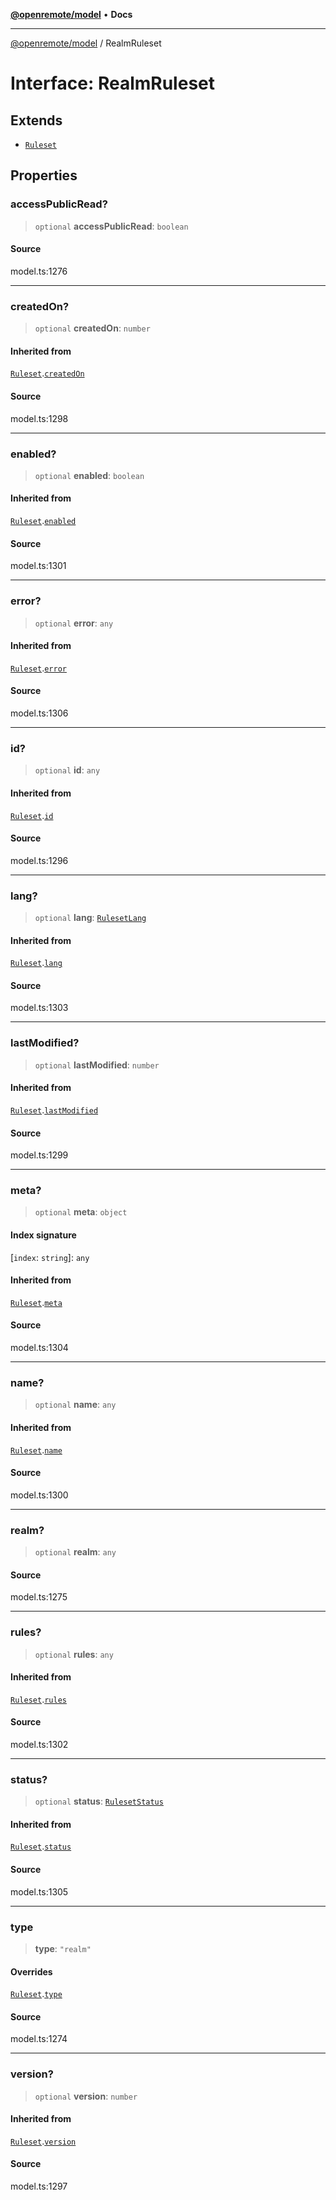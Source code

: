 [**@openremote/model**](../README.md) • **Docs**

***

[@openremote/model](../globals.md) / RealmRuleset

# Interface: RealmRuleset

## Extends

- [`Ruleset`](Ruleset.md)

## Properties

### accessPublicRead?

> `optional` **accessPublicRead**: `boolean`

#### Source

model.ts:1276

***

### createdOn?

> `optional` **createdOn**: `number`

#### Inherited from

[`Ruleset`](Ruleset.md).[`createdOn`](Ruleset.md#createdon)

#### Source

model.ts:1298

***

### enabled?

> `optional` **enabled**: `boolean`

#### Inherited from

[`Ruleset`](Ruleset.md).[`enabled`](Ruleset.md#enabled)

#### Source

model.ts:1301

***

### error?

> `optional` **error**: `any`

#### Inherited from

[`Ruleset`](Ruleset.md).[`error`](Ruleset.md#error)

#### Source

model.ts:1306

***

### id?

> `optional` **id**: `any`

#### Inherited from

[`Ruleset`](Ruleset.md).[`id`](Ruleset.md#id)

#### Source

model.ts:1296

***

### lang?

> `optional` **lang**: [`RulesetLang`](../enumerations/RulesetLang.md)

#### Inherited from

[`Ruleset`](Ruleset.md).[`lang`](Ruleset.md#lang)

#### Source

model.ts:1303

***

### lastModified?

> `optional` **lastModified**: `number`

#### Inherited from

[`Ruleset`](Ruleset.md).[`lastModified`](Ruleset.md#lastmodified)

#### Source

model.ts:1299

***

### meta?

> `optional` **meta**: `object`

#### Index signature

 \[`index`: `string`\]: `any`

#### Inherited from

[`Ruleset`](Ruleset.md).[`meta`](Ruleset.md#meta)

#### Source

model.ts:1304

***

### name?

> `optional` **name**: `any`

#### Inherited from

[`Ruleset`](Ruleset.md).[`name`](Ruleset.md#name)

#### Source

model.ts:1300

***

### realm?

> `optional` **realm**: `any`

#### Source

model.ts:1275

***

### rules?

> `optional` **rules**: `any`

#### Inherited from

[`Ruleset`](Ruleset.md).[`rules`](Ruleset.md#rules)

#### Source

model.ts:1302

***

### status?

> `optional` **status**: [`RulesetStatus`](../enumerations/RulesetStatus.md)

#### Inherited from

[`Ruleset`](Ruleset.md).[`status`](Ruleset.md#status)

#### Source

model.ts:1305

***

### type

> **type**: `"realm"`

#### Overrides

[`Ruleset`](Ruleset.md).[`type`](Ruleset.md#type)

#### Source

model.ts:1274

***

### version?

> `optional` **version**: `number`

#### Inherited from

[`Ruleset`](Ruleset.md).[`version`](Ruleset.md#version)

#### Source

model.ts:1297
